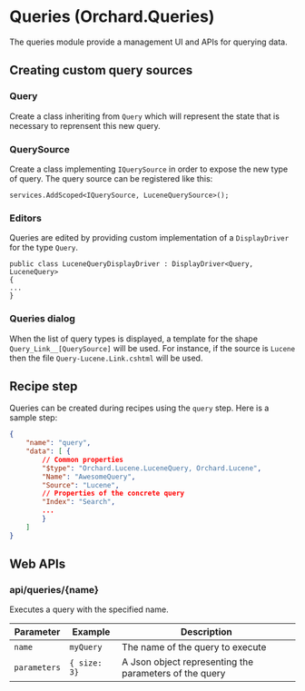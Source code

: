# Queries (Orchard.Queries)

The queries module provide a management UI and APIs for querying data.

## Creating custom query sources

### Query

Create a class inheriting from `Query` which will represent the state that is necessary to reprensent this new query.

### QuerySource

Create a class implementing `IQuerySource` in order to expose the new type of query. The query source can be registered
like this:

```
services.AddScoped<IQuerySource, LuceneQuerySource>();
```

### Editors

Queries are edited by providing custom implementation of a `DisplayDriver` for the type `Query`. 

```
public class LuceneQueryDisplayDriver : DisplayDriver<Query, LuceneQuery>
{
...
}
```

### Queries dialog

When the list of query types is displayed, a template for the shape `Query_Link__[QuerySource]` will be used.
For instance, if the source is `Lucene` then the file `Query-Lucene.Link.cshtml` will be used.

## Recipe step

Queries can be created during recipes using the `query` step.
Here is a sample step:

```json
{
    "name": "query",
    "data": [ {
        // Common properties
        "$type": "Orchard.Lucene.LuceneQuery, Orchard.Lucene",
        "Name": "AwesomeQuery",
        "Source": "Lucene",
        // Properties of the concrete query
        "Index": "Search",
        ...
        }
    ]
}

```

## Web APIs

### api/queries/{name}

Executes a query with the specified name.

| Parameter | Example | Description |
| --------- | ---- |------------ |
| `name` | `myQuery` | The name of the query to execute |
| `parameters` | `{ size: 3}` | A Json object representing the parameters of the query |
